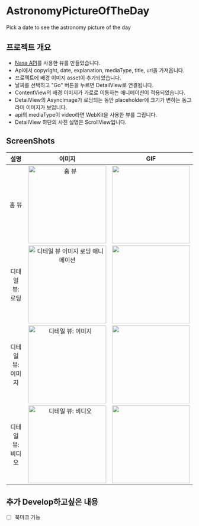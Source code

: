 # AstronomyPictureOfTheDay
Pick a date to see the astronomy picture of the day

## 프로젝트 개요
- [Nasa API](https://api.nasa.gov/)를 사용한 뷰를 만들었습니다.
- Api에서 copyright, date, explanation, mediaType, title, url을 가져옵니다.
- 프로젝트에 배경 이미지 asset이 추가되었습니다.
- 날짜를 선택하고 "Go" 버튼을 누르면 DetailView로 연결됩니다.
- ContentView의 배경 이미지가 가로로 이동하는 애니메이션이 적용되었습니다.
- DetailView의 AsyncImage가 로딩되는 동안 placeholder에 크기가 변하는 동그라미 이미지가 보입니다.
- api의 mediaType이 video라면 WebKit을 사용한 뷰를 그립니다.
- DetailView 하단의 사진 설명은 ScrollView입니다.

## ScreenShots
|설명|이미지|GIF|
|:-:|:-:|:-:|
|홈 뷰|<img width="210" alt="홈 뷰" src="https://github.com/Eunice0927/AstronomyPictureOfTheDay/assets/106911494/a471ab21-f064-40b7-891c-647e51ddf3db">|<img width="210" src="https://github.com/Eunice0927/AstronomyPictureOfTheDay/assets/106911494/9c5655bd-f6f6-4d46-beda-6970446765df">|
|디테일 뷰: 로딩|<img width="210" alt="디테일 뷰 이미지 로딩 애니메이션" src="https://github.com/Eunice0927/AstronomyPictureOfTheDay/assets/106911494/e7eb148e-ce46-4d08-baa3-dc5b155b36a9">|<img width="210" src="https://github.com/Eunice0927/AstronomyPictureOfTheDay/assets/106911494/e4145adb-8749-4596-8024-396b821405c9">|
|디테일 뷰: 이미지|<img width="210" alt="디테일 뷰: 이미지" src="https://github.com/Eunice0927/AstronomyPictureOfTheDay/assets/106911494/74673018-90e8-426c-b6b5-415d46b1a56b">|<img width="210" src="https://github.com/Eunice0927/AstronomyPictureOfTheDay/assets/106911494/1a84bc22-44fb-4149-a855-b9aba5f0bbe2">|
|디테일 뷰: 비디오|<img width="210" alt="디테일 뷰: 비디오" src="https://github.com/Eunice0927/AstronomyPictureOfTheDay/assets/106911494/ad7a33e3-189e-4940-ba19-d255f2dbb8a5">|<img width="210" src="https://github.com/Eunice0927/AstronomyPictureOfTheDay/assets/106911494/b1b6aac7-eee4-4e30-8e94-30103b441f89">|

## 추가 Develop하고싶은 내용
- [ ] 북마크 기능
